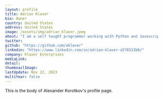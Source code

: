 ```yaml
---
layout: profile
title: Adrian Klaver
bio: Owner
country: United States 
address: United States 
image: /assets/img/adrian_klaver.jpeg
about: "I am a self taught programmer working with Python and Javascript. I use Postgresql database for storage and Django and Flask for front end."
twitter: 
github: "https://github.com/aklaver"
linkedin: "https://www.linkedin.com/in/adrian-klaver-a576521b0/"
company: Klaver Enterprises 
mediaLink:
detail: 
thumbnailImage:
lastUpdate: Nov 22, 2023
multiYear: false
---
```


This is the body of Alexander Korotkov's profile page.
